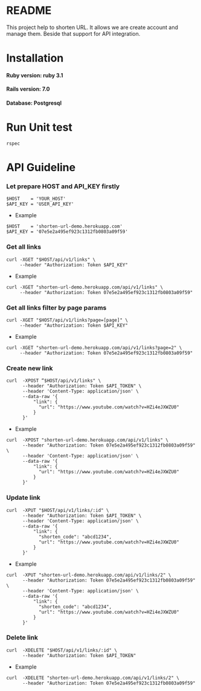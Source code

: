 # README
This project help to shorten URL. It allows we are create account and manage them. Beside that support for API integration.

# Installation
#### Ruby version: ruby 3.1

#### Rails version: 7.0

#### Database: Postgresql

# Run Unit test
```
rspec
```

# API Guideline

### Let prepare HOST and API_KEY firstly
```
$HOST    = 'YOUR_HOST'
$API_KEY = 'USER_API_KEY'
```

* Example
```
$HOST    = 'shorten-url-demo.herokuapp.com'
$API_KEY = '07e5e2a495ef923c1312fb0803a09f59'
```

### Get all links
``` 
curl -XGET "$HOST/api/v1/links" \
     --header "Authorization: Token $API_KEY"
```
* Example
```
curl -XGET "shorten-url-demo.herokuapp.com/api/v1/links" \
     --header "Authorization: Token 07e5e2a495ef923c1312fb0803a09f59"
```


### Get all links filter by page params
``` 
curl -XGET "$HOST/api/v1/links?page=[page]" \
     --header "Authorization: Token $API_KEY"
```

* Example
```
curl -XGET "shorten-url-demo.herokuapp.com/api/v1/links?page=2" \
     --header "Authorization: Token 07e5e2a495ef923c1312fb0803a09f59"
```

### Create new link
``` 
curl  -XPOST “$HOST/api/v1/links" \
      --header "Authorization: Token $API_TOKEN" \
      --header 'Content-Type: application/json' \
      --data-raw '{
          "link": {
            "url": "https://www.youtube.com/watch?v=HZi4eJXWZU0"
          }
      }' 
```

* Example
```
curl  -XPOST "shorten-url-demo.herokuapp.com/api/v1/links" \
      --header "Authorization: Token 07e5e2a495ef923c1312fb0803a09f59" \
      --header 'Content-Type: application/json' \
      --data-raw '{
          "link": {
            "url": "https://www.youtube.com/watch?v=HZi4eJXWZU0"
          }
      }'
```
### Update link
``` 
curl  -XPUT "$HOST/api/v1/links/:id" \
      --header "Authorization: Token $API_TOKEN" \
      --header 'Content-Type: application/json' \
      --data-raw '{
          "link": {
            "shorten_code": "abcd1234",
            "url": "https://www.youtube.com/watch?v=HZi4eJXWZU0"
          }
      }'
```

* Example
```
curl  -XPUT "shorten-url-demo.herokuapp.com/api/v1/links/2" \
      --header "Authorization: Token 07e5e2a495ef923c1312fb0803a09f59" \
      --header 'Content-Type: application/json' \
      --data-raw '{
          "link": {
            "shorten_code": "abcd1234",
            "url": "https://www.youtube.com/watch?v=HZi4eJXWZU0"
          }
      }'
```
### Delete link
``` 
curl  -XDELETE "$HOST/api/v1/links/:id" \
      --header "Authorization: Token $API_TOKEN"
```

* Example
```
curl  -XDELETE "shorten-url-demo.herokuapp.com/api/v1/links/2" \
      --header "Authorization: Token 07e5e2a495ef923c1312fb0803a09f59"
```
